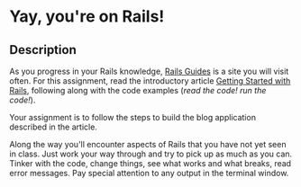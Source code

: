 # Yay, you're on Rails!

## Description

As you progress in your Rails knowledge, [Rails Guides](http://guides.rubyonrails.org) is a site you will visit often. For this assignment, read the introductory article [Getting Started with Rails](http://guides.rubyonrails.org/getting_started.html), following along with the code examples (_read the code! run the code!_).

Your assignment is to follow the steps to build the blog application described in the article.

Along the way you'll encounter aspects of Rails that you have not yet seen in class. Just work your way through and try to pick up as much as you can. Tinker with the code, change things, see what works and what breaks, read error messages. Pay special attention to any output in the terminal window.